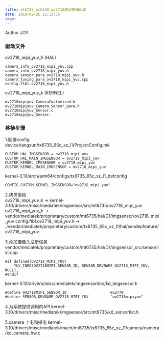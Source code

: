 ```yaml
---
title: mt6735_xc6130_ov2718驱动移植调试
date: 2018-02-26 11:13:35
tags:
---
```


Author JOY.
<!-- excerpt -->

### 驱动文件
ov2718_mipi_yuv_h (HAL)  
```
camera_info_ov2718_mipi_yuv.cpp  
camera_info_ov2718_mipi_yuv.h  
camera_sensor_para_ov2718_mipi_yuv.h  
camera_tuning_para_ov2718_mipi_yuv.cpp  
config.ftbl.ov2718_mipi_yuv.h
```
ov2718_mipi_yuv_k (KERNEL)
```
ov2718mipiyuv_CameraCustomized.h
ov2718mipiyuv_Camera_Sensor_para.h  
ov2718mipiyuv_Sensor.c  
ov2718mipiyuv_Sensor.
```

### 移植步骤
1.配置config    
device/tangxun/tx6735_65c_xz_l1/ProjectConfig.mk
```
CUSTOM_HAL_IMGSENSOR = ov2718_mipi_yuv
CUSTOM_HAL_MAIN_IMGSENSOR = ov2718_mipi_yuv
CUSTOM_KERNEL_IMGSENSOR = ov2718_mipi_yuv
CUSTOM_KERNEL_MAIN_IMGSENSOR = ov2718_mipi_yuv
```
kernel-3.10/arch/arm64/configs/tx6735_65c_xz_l1_defconfig
```
CONFIG_CUSTOM_KERNEL_IMGSENSOR="ov2718_mipi_yuv"
```
2.拷贝驱动   
ov2718_mipi_yuv_k -> kernel-3.10/drivers/misc/mediatek/imgsensor/src/mt6735/ov2718_mipi_yuv
ov2718_mipi_yuv_h -> vendor/mediatek/proprietary/custom/mt6735/hal/D1/imgsensor/ov2718_mipi_yuv
config.ftbl.ov2718_mipi_yuv.h -> ./vendor/mediatek/proprietary/custom/tx6735_65c_xz_l1/hal/sendepfeature/ov2718_mipi_yuv

3.添加摄像头注册信息
vendor/mediatek/proprietary/custom/mt6735/hal/D1/imgsensor_src/sensorlist.cpp
```
#if defined(OV2718_MIPI_YUV)
    YUV_INFO(OV2718MIPI_SENSOR_ID, SENSOR_DRVNAME_OV2718_MIPI_YUV, NULL),
#endif
```
kernel-3.10/drivers/misc/mediatek/imgsensor/inc/kd_imgsensor.h
```
#define OV2718MIPI_SENSOR_ID                    0x2770
#define SENSOR_DRVNAME_OV2718_MIPI_YUV          "ov2718mipiyuv"
```
4.为系统提供调用的API
kernel-3.10/drivers/misc/mediatek/imgsensor/src/mt6735/kd_sensorlist.h

5.camera 上电和掉电
kernel-3.10/drivers/misc/mediatek/mach/mt6735/tx6735_65c_xz_l1/camera/camera/kd_camera_hw.c
